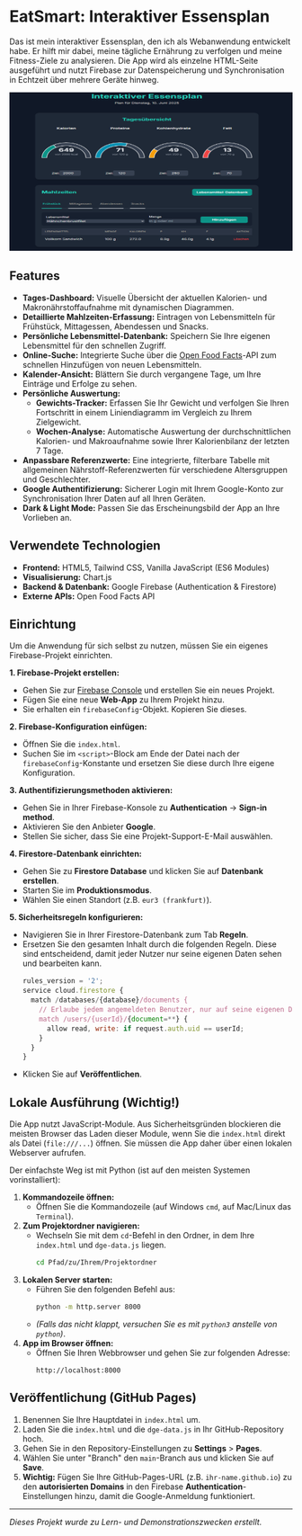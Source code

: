 # EatSmart: Interaktiver Essensplan

Das ist mein interaktiver Essensplan, den ich als Webanwendung entwickelt habe. Er hilft mir dabei, meine tägliche Ernährung zu verfolgen und meine Fitness-Ziele zu analysieren. Die App wird als einzelne HTML-Seite ausgeführt und nutzt Firebase zur Datenspeicherung und Synchronisation in Echtzeit über mehrere Geräte hinweg.

<p align="center"> 
  <img src="img/EatSmart.png" alt="EatSmart" height="282px" width="637">
</p>

## Features

* **Tages-Dashboard:** Visuelle Übersicht der aktuellen Kalorien- und Makronährstoffaufnahme mit dynamischen Diagrammen.
* **Detaillierte Mahlzeiten-Erfassung:** Eintragen von Lebensmitteln für Frühstück, Mittagessen, Abendessen und Snacks.
* **Persönliche Lebensmittel-Datenbank:** Speichern Sie Ihre eigenen Lebensmittel für den schnellen Zugriff.
* **Online-Suche:** Integrierte Suche über die [Open Food Facts](https://world.openfoodfacts.org/)-API zum schnellen Hinzufügen von neuen Lebensmitteln.
* **Kalender-Ansicht:** Blättern Sie durch vergangene Tage, um Ihre Einträge und Erfolge zu sehen.
* **Persönliche Auswertung:**
    * **Gewichts-Tracker:** Erfassen Sie Ihr Gewicht und verfolgen Sie Ihren Fortschritt in einem Liniendiagramm im Vergleich zu Ihrem Zielgewicht.
    * **Wochen-Analyse:** Automatische Auswertung der durchschnittlichen Kalorien- und Makroaufnahme sowie Ihrer Kalorienbilanz der letzten 7 Tage.
* **Anpassbare Referenzwerte:** Eine integrierte, filterbare Tabelle mit allgemeinen Nährstoff-Referenzwerten für verschiedene Altersgruppen und Geschlechter.
* **Google Authentifizierung:** Sicherer Login mit Ihrem Google-Konto zur Synchronisation Ihrer Daten auf all Ihren Geräten.
* **Dark & Light Mode:** Passen Sie das Erscheinungsbild der App an Ihre Vorlieben an.

## Verwendete Technologien

* **Frontend:** HTML5, Tailwind CSS, Vanilla JavaScript (ES6 Modules)
* **Visualisierung:** Chart.js
* **Backend & Datenbank:** Google Firebase (Authentication & Firestore)
* **Externe APIs:** Open Food Facts API

## Einrichtung

Um die Anwendung für sich selbst zu nutzen, müssen Sie ein eigenes Firebase-Projekt einrichten.

**1. Firebase-Projekt erstellen:**
* Gehen Sie zur [Firebase Console](https://console.firebase.google.com/) und erstellen Sie ein neues Projekt.
* Fügen Sie eine neue **Web-App** zu Ihrem Projekt hinzu.
* Sie erhalten ein `firebaseConfig`-Objekt. Kopieren Sie dieses.

**2. Firebase-Konfiguration einfügen:**
* Öffnen Sie die `index.html`.
* Suchen Sie im `<script>`-Block am Ende der Datei nach der `firebaseConfig`-Konstante und ersetzen Sie diese durch Ihre eigene Konfiguration.

**3. Authentifizierungsmethoden aktivieren:**
* Gehen Sie in Ihrer Firebase-Konsole zu **Authentication** -> **Sign-in method**.
* Aktivieren Sie den Anbieter **Google**.
* Stellen Sie sicher, dass Sie eine Projekt-Support-E-Mail auswählen.

**4. Firestore-Datenbank einrichten:**
* Gehen Sie zu **Firestore Database** und klicken Sie auf **Datenbank erstellen**.
* Starten Sie im **Produktionsmodus**.
* Wählen Sie einen Standort (z.B. `eur3 (frankfurt)`).

**5. Sicherheitsregeln konfigurieren:**
* Navigieren Sie in Ihrer Firestore-Datenbank zum Tab **Regeln**.
* Ersetzen Sie den gesamten Inhalt durch die folgenden Regeln. Diese sind entscheidend, damit jeder Nutzer nur seine eigenen Daten sehen und bearbeiten kann.
    ```javascript
    rules_version = '2';
    service cloud.firestore {
      match /databases/{database}/documents {
        // Erlaube jedem angemeldeten Benutzer, nur auf seine eigenen Daten zuzugreifen.
        match /users/{userId}/{document=**} {
          allow read, write: if request.auth.uid == userId;
        }
      }
    }
    ```
* Klicken Sie auf **Veröffentlichen**.

## Lokale Ausführung (Wichtig!)

Die App nutzt JavaScript-Module. Aus Sicherheitsgründen blockieren die meisten Browser das Laden dieser Module, wenn Sie die `index.html` direkt als Datei (`file:///...`) öffnen. Sie müssen die App daher über einen lokalen Webserver aufrufen.

Der einfachste Weg ist mit Python (ist auf den meisten Systemen vorinstalliert):

1.  **Kommandozeile öffnen:**
    * Öffnen Sie die Kommandozeile (auf Windows `cmd`, auf Mac/Linux das `Terminal`).
2.  **Zum Projektordner navigieren:**
    * Wechseln Sie mit dem `cd`-Befehl in den Ordner, in dem Ihre `index.html` und `dge-data.js` liegen.
        ```sh
        cd Pfad/zu/Ihrem/Projektordner
        ```
3.  **Lokalen Server starten:**
    * Führen Sie den folgenden Befehl aus:
        ```sh
        python -m http.server 8000
        ```
    * *(Falls das nicht klappt, versuchen Sie es mit `python3` anstelle von `python`)*.
4.  **App im Browser öffnen:**
    * Öffnen Sie Ihren Webbrowser und gehen Sie zur folgenden Adresse:
        ```
        http://localhost:8000
        ```

## Veröffentlichung (GitHub Pages)

1.  Benennen Sie Ihre Hauptdatei in `index.html` um.
2.  Laden Sie die `index.html` und die `dge-data.js` in Ihr GitHub-Repository hoch.
3.  Gehen Sie in den Repository-Einstellungen zu **Settings** > **Pages**.
4.  Wählen Sie unter "Branch" den `main`-Branch aus und klicken Sie auf **Save**.
5.  **Wichtig:** Fügen Sie Ihre GitHub-Pages-URL (z.B. `ihr-name.github.io`) zu den **autorisierten Domains** in den Firebase **Authentication**-Einstellungen hinzu, damit die Google-Anmeldung funktioniert.

---
*Dieses Projekt wurde zu Lern- und Demonstrationszwecken erstellt.*
